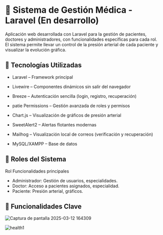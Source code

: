 
# 🏥 Sistema de Gestión Médica - Laravel (En desarrollo)

Aplicación web desarrollada con Laravel para la gestión de pacientes, doctores y administradores, con funcionalidades específicas para cada rol. El sistema permite llevar un control de la presión arterial de cada paciente y visualizar la evolución gráfica. 

## 🚀 Tecnologías Utilizadas

- Laravel – Framework principal

- Livewire – Componentes dinámicos sin salir del navegador

- Breeze – Autenticación sencilla (login, registro, recuperación)

- patie Permissions – Gestión avanzada de roles y permisos

- Chart.js – Visualización de gráficos de presión arterial

- SweetAlert2 – Alertas flotantes modernas

- Mailhog – Visualización local de correos (verificación y recuperación)

- MySQL/XAMPP – Base de datos

## 👥 Roles del Sistema

Rol	Funcionalidades principales
- Administrador:	Gestión de usuarios, especialidades.
- Doctor:	Acceso a pacientes asignados, especialidad.
- Paciente:	Presión arterial, gráficos.

## 🧪 Funcionalidades Clave


![Captura de pantalla 2025-03-12 164309](https://github.com/user-attachments/assets/f1df0b8a-b9b1-4ee9-83f6-55ecdae3229a)

![health1](https://github.com/user-attachments/assets/97bd85fa-e90a-4fa6-b568-734063a11646)
